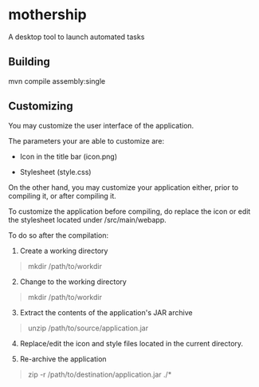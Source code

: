 # mothership
A desktop tool to launch automated tasks

## Building

mvn compile assembly:single

## Customizing

You may customize the user interface of the application.

The parameters your are able to customize are:

- Icon in the title bar (icon.png)

- Stylesheet (style.css)

On the other hand, you may customize your application either, prior to compiling it, or after compiling it.

To customize the application before compiling, do replace the icon or edit the stylesheet located under /src/main/webapp.

To do so after the compilation:

1. Create a working directory

> mkdir /path/to/workdir

2. Change to the working directory

> mkdir /path/to/workdir

3. Extract the contents of the application's JAR archive

> unzip /path/to/source/application.jar

4. Replace/edit the icon and style files located in the current directory.

5. Re-archive the application

> zip -r /path/to/destination/application.jar ./*
